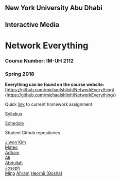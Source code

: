 ## New York University Abu Dhabi
## Interactive Media
# Network Everything
### Course Number: IM-UH 2112
### Spring 2018

**Everything can be found on the course website:**   
[https://github.com/michaelshiloh/NetworkEverything](https://github.com/michaelshiloh/NetworkEverything/)


Quick
[link](https://github.com/michaelshiloh/NetworkEverything/blob/master/schedule.md#current-homework-assignment)
to current homework assignment


[Syllabus](syllabus.md)  

[Schedule](schedule.md)

Student Github repositories


[Jiwon Kim](https://github.com/JiwonKim17/Network-Everything)  
[Mateo](https://github.com/mjm973/NetworkEverything)  
[Adham](https://github.com/AdhamChakohi/networkeverything)  
[Ali](https://github.com/alialrahma/NetworkEverything)  
[Abdullah](https://github.com/abdullahzameek/NetworkEverything)  
[Joseph](https://github.com/JosephNartey/Joseph_NetworkEverything)  
[Ming](https://github.com/mingwho/NetworkEverything)
[Ahram](https://github.com/aram432/Response_0124)
[Heorhii (Gosha)](https://github.com/HeorhiiS/Network-everything)

